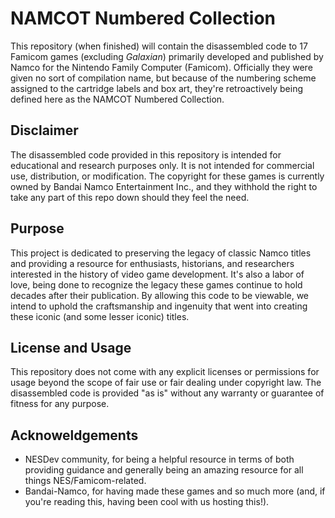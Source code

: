 # NAMCOT Numbered Collection
This repository (when finished) will contain the disassembled code to 17 Famicom games (excluding *Galaxian*) primarily developed and published by Namco for the Nintendo Family Computer (Famicom). Officially they were given no sort of compilation name, but because of the numbering scheme assigned to the cartridge labels and box art, they're retroactively being defined here as the NAMCOT Numbered Collection. 

## Disclaimer
The disassembled code provided in this repository is intended for educational and research purposes only. It is not intended for commercial use, distribution, or modification. The copyright for these games is currently owned by Bandai Namco Entertainment Inc., and they withhold the right to take any part of this repo down should they feel the need.

## Purpose
This project is dedicated to preserving the legacy of classic Namco titles and providing a resource for enthusiasts, historians, and researchers interested in the history of video game development. It's also a labor of love, being done to recognize the legacy these games continue to hold decades after their publication. By allowing this code to be viewable, we intend to uphold the craftsmanship and ingenuity that went into creating these iconic (and some lesser iconic) titles.

## License and Usage
This repository does not come with any explicit licenses or permissions for usage beyond the scope of fair use or fair dealing under copyright law. The disassembled code is provided "as is" without any warranty or guarantee of fitness for any purpose.

## Acknoweldgements
- NESDev community, for being a helpful resource in terms of both providing guidance and generally being an amazing resource for all things NES/Famicom-related.
- Bandai-Namco, for having made these games and so much more (and, if you're reading this, having been cool with us hosting this!).




